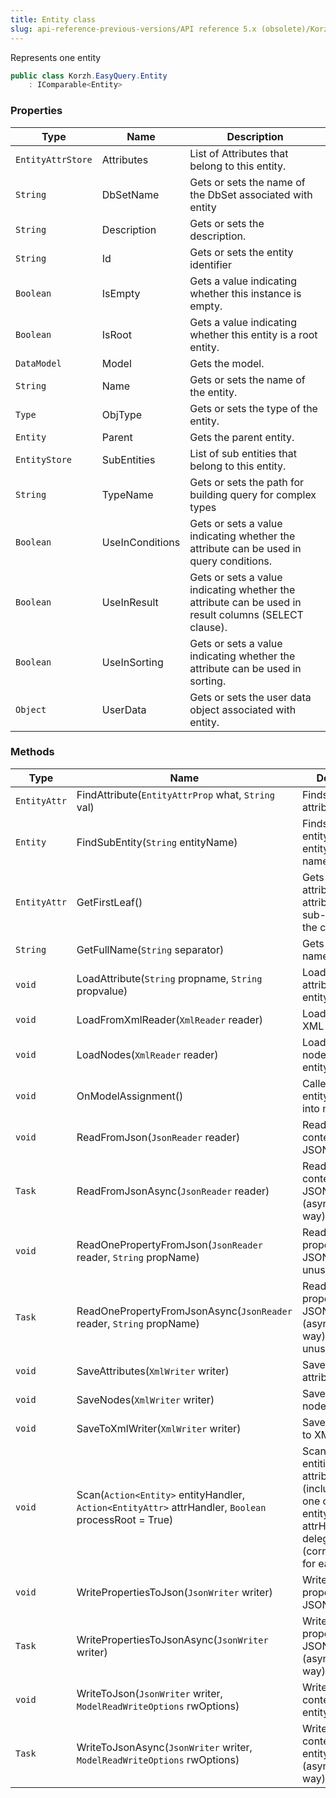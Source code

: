 ```yaml
---
title: Entity class
slug: api-reference-previous-versions/API reference 5.x (obsolete)/Korzh.EasyQuery namespace/entity-class
---
```



Represents one entity
```csharp
public class Korzh.EasyQuery.Entity
    : IComparable<Entity>

```

### Properties

| Type | Name | Description | 
| --- | --- | --- | 
| `EntityAttrStore` | Attributes | List of Attributes that belong to this entity. | 
| `String` | DbSetName | Gets or sets the name of the DbSet associated with entity | 
| `String` | Description | Gets or sets the description. | 
| `String` | Id | Gets or sets the entity identifier | 
| `Boolean` | IsEmpty | Gets a value indicating whether this instance is empty. | 
| `Boolean` | IsRoot | Gets a value indicating whether this entity is a root entity. | 
| `DataModel` | Model | Gets the model. | 
| `String` | Name | Gets or sets the name of the entity. | 
| `Type` | ObjType | Gets or sets the type of the entity. | 
| `Entity` | Parent | Gets the parent entity. | 
| `EntityStore` | SubEntities | List of sub entities that belong to this entity. | 
| `String` | TypeName | Gets or sets the path for building query for complex types | 
| `Boolean` | UseInConditions | Gets or sets a value indicating whether the attribute can be used in query conditions. | 
| `Boolean` | UseInResult | Gets or sets a value indicating whether the attribute can be used in result columns (SELECT clause). | 
| `Boolean` | UseInSorting | Gets or sets a value indicating whether the attribute can be used in sorting. | 
| `Object` | UserData | Gets or sets the user data object associated with entity. | 


### Methods

| Type | Name | Description | 
| --- | --- | --- | 
| `EntityAttr` | FindAttribute(`EntityAttrProp` what, `String` val) | Finds the attribute by its ID. | 
| `Entity` | FindSubEntity(`String` entityName) | Finds a sub-entity in current entity by its name. | 
| `EntityAttr` | GetFirstLeaf() | Gets the first attribute in all attributes and sub-entities of the current entity. | 
| `String` | GetFullName(`String` separator) | Gets the full name. | 
| `void` | LoadAttribute(`String` propname, `String` propvalue) | Loads the attribute of the entity. | 
| `void` | LoadFromXmlReader(`XmlReader` reader) | Loads entity from XML reader. | 
| `void` | LoadNodes(`XmlReader` reader) | Loads the root nodes of the entity. | 
| `void` | OnModelAssignment() | Called when the entity is inserted into model. | 
| `void` | ReadFromJson(`JsonReader` reader) | Reads the entity content from JSON. | 
| `Task` | ReadFromJsonAsync(`JsonReader` reader) | Reads the entity content from JSON (asynchronous way). | 
| `void` | ReadOnePropertyFromJson(`JsonReader` reader, `String` propName) | Reads one entity property from JSON or skips unused. | 
| `Task` | ReadOnePropertyFromJsonAsync(`JsonReader` reader, `String` propName) | Reads one entity property from JSON (asynchronous way) or skips unused. | 
| `void` | SaveAttributes(`XmlWriter` writer) | Saves the entity attributes. | 
| `void` | SaveNodes(`XmlWriter` writer) | Saves the entity nodes. | 
| `void` | SaveToXmlWriter(`XmlWriter` writer) | Saves the entity to XML writer. | 
| `void` | Scan(`Action<Entity>` entityHandler, `Action<EntityAttr>` attrHandler, `Boolean` processRoot = True) | Scans all child entities and attributes (including this one one) calls entityHandler and attrHanlder delegates (correspondingly) for each of them | 
| `void` | WritePropertiesToJson(`JsonWriter` writer) | Writes entity's properties to JSON | 
| `Task` | WritePropertiesToJsonAsync(`JsonWriter` writer) | Writes entity's properties to JSON (asynchronous way). | 
| `void` | WriteToJson(`JsonWriter` writer, `ModelReadWriteOptions` rwOptions) | Writes the content of the entity to JSON. | 
| `Task` | WriteToJsonAsync(`JsonWriter` writer, `ModelReadWriteOptions` rwOptions) | Writes the content of the entity to JSON (asynchronious way) |